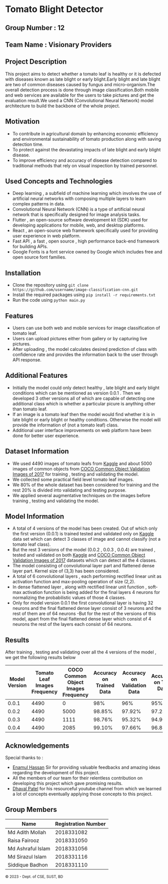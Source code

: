 # Tomato Blight Detector
## Group Number : 12
## Team Name : Visionary Providers
## Project Description
This project aims to detect whether a tomato leaf is healthy or it is defected with diseases known as late blight or early blight.Early blight and late blight are two of common diseases
caused by fungus and micro-organism.The overall detection process is done through image classification.Both mobile and web services are available for the users to take pictures and get the evaluation
result.We used a CNN (Convolutional Neural Network) model architecture to build the backbone of the whole project.
## Motivation
- To contribute in agricultural domain by enhancing economic efficiency  and environmental sustainability of tomato production along with saving detection time.
- To protect against the devastating impacts of late blight and early blight disease.
- To improve efficiency and accuracy of disease detection compared to traditional methods that rely on visual inspection by trained personnel.
## Used Concepts and Technologies
- Deep learning , a subfield of machine learning which involves the use of artificial neural networks with composing multiple layers to learn complex patterns
   in data.
- Convolutional Neural Network (CNN) is a type of artificial neural network that is specifically designed for image analysis tasks.
- Flutter , an open-source software development kit (SDK) used for developing applications for mobile, web, and desktop platforms.
- React , an open-source web framework specifically used for providing user experience in web platform.
- Fast API , a fast , open source , high performance back-end framework for building APIs.
- Google Fonts is a font service owned by Google which includes free and open source font families.
## Installation
- Clone the repository using `git clone https://github.com/username/image-classification-cnn.git`
- Install the required packages using `pip install -r requirements.txt`
- Run the code using `python main.py`

## Features
- Users can use both web and mobile services for image classification of tomato leaf.
- Users can upload pictures either from gallery or by capturing live pictures.
- After uploading , the model calculates desired prediction of class with confidence rate and provides the information back to the user through API response.
## Additional Features
 - Initially the model could only detect healthy , late blight and early blight conditions which can be mentioned as version 0.0.1 . Then we developed 3 other versions all of    which are capable of detecting one additional class which is whether a particular picure is anything other than tomato leaf.
 - If an image is a tomato leaf then the model would find whether it is in late blight or early blight or healthy conditions. Otherwise the model will provide the information of (not a tomato leaf) class.
 - Additional user interface improvements on web platform have been done for better user experience.
## Dataset Information
- We used 4490 images of tomato leafs from [Kaggle](https://www.kaggle.com/datasets/arjuntejaswi/plant-village) and about 5000 images of common objects from 
[COCO Common Object Validation Images of 2017](https://cocodataset.org/#download) for training , testing and validating the model.
- We collected some practical field level tomato leaf images.
- We 80% of the whole dataset has been considered for training and the rest 20% is divided into validating and testing purpose.
- We applied several augmentative techniques on the images before training  , testing and validating the model.

## Model Information
- A total of 4 versions of the model has been created. Out of which only the first version (0.0.1) is trained tested and validated only on [Kaggle](https://www.kaggle.com/datasets/arjuntejaswi/plant-village) data set which can detect 3 classes of image and cannot classify (not a tomato leaf class).
- But the rest 3 versions of the model (0.0.2 , 0.0.3 , 0.0.4) are trained , tested and validated on both [Kaggle](https://www.kaggle.com/datasets/arjuntejaswi/plant-village) and [COCO Common Object Validation Images of 2017](https://cocodataset.org/#download) datasets which can detect all the 4 classes.
- The model consisting of convolutional layer part and flattened dense layer part. Kernel size of (3,3) has been considered.
- A total of 6 convolutional layers , each performing rectified linear unit as activation function and max-pooling operation of size (2,2).
- In dense flattened layer , along with rectified linear unit function , soft-max activation function is being added for the final layers 4 neurons for normalizing the probabilistic values of those 4 classes.
- Only for model version 0.0.1 the first convolutional layer is having 32 neurons and the final flattened dense layer consist of 3 neurons and the rest of them are of 64 neurons
-But for the rest of the versions of this model, apart from the final flattened dense layer which consist of 4 neurons the rest of the layers each consist of 64 neurons.


## Results
After training , testing and validating over all the 4 versions of the model , we get the following results below

| Model Version | Tomato Leaf Images Frequency | COCO Common Object Images Frequency | Accuracy on Trained Data | Accuracy on Validation Data | Accuracy on Test Data |
| --- | --- | --- | --- | --- | --- |
| 0.0.1 | 4490 | 0 | 98% | 96% | 95% |
| 0.0.2 | 4490 | 5000 | 98.85% | 97.92% | 97.28% |
| 0.0.3 | 4490 | 1111 | 98.76% | 95.32% | 94.90% |
| 0.0.4 | 4490 | 2085 | 99.10% | 97.66% | 96.88% |

## Acknowledgements
  Special thanks to : 
   - [Enamul Hassan](https://www.sust.edu/d/cse/faculty-profile-detail/590) Sir for providing valuable feedbacks and amazing ideas regarding the development of this project.
   - All the members of our team for their relentless contribution on developing this project which gave promising results.
   - [Dhaval Patel](https://www.youtube.com/@codebasics) for his resourceful youtube channel from which we learned a lot of concepts eventually applying those concepts to           this project.
   
   
 ## Group Members
 | Name | Registration Number |
| --- | --- |
| Md Adith Mollah | 2018331082 |
| Raisa Fairooz | 2018331050 |
| Md Ashraful Islam | 2018331056 |
| Md Sirazul Islam | 2018331116 |
| Siddique Badhon | 2018331110 |

<small>&copy; 2023 - Dept. of CSE, SUST, BD</small>
